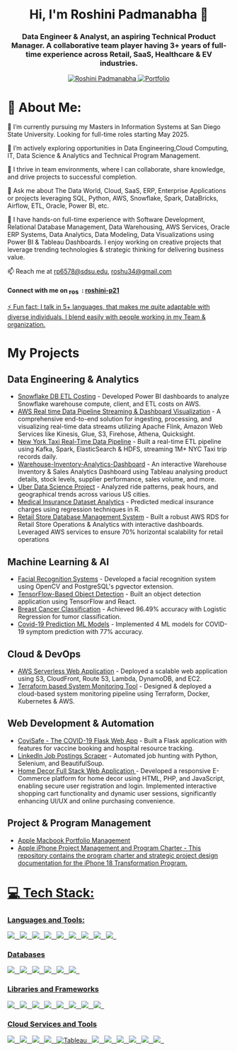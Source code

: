 <h1 align="center">Hi, I'm Roshini Padmanabha 👋</h1>
<h3 align="center"> Data Engineer & Analyst, an aspiring Technical Product Manager. A collaborative team player having 3+ years of full-time experience across Retail, SaaS, Healthcare & EV industries.</h3>
<p align="middle"> 
  <a href="https://linkedin.com/in/roshini-p21" target="_blank">
    <img src="https://img.shields.io/badge/-Roshini%20Padmanabha-blue?style=for-the-badge&logo=Linkedin&logoColor=white" alt="Roshini Padmanabha"/>
  </a> 
  <a href="https://rosh-portfolio.vercel.app/" target="_blank">
    <img src="https://img.shields.io/badge/-My%20Portfolio-purple?style=for-the-badge&logo=About.rp&logoColor=white" alt="Portfolio" />
  </a>
</p>

# 💫 About Me:

🔭 I’m currently pursuing my Masters in Information Systems at San Diego State University. Looking for full-time roles starting May 2025.

🌱 I’m actively exploring opportunities in Data Engineering,Cloud Computing, IT, Data Science & Analytics and Technical Program Management.

🤝 I thrive in team environments, where I can collaborate, share knowledge, and drive projects to successful completion.

💬 Ask me about The Data World, Cloud, SaaS, ERP, Enterprise Applications or projects leveraging SQL, Python, AWS, Snowflake, Spark, DataBricks, Airflow, ETL, Oracle, Power BI, etc.

🚀 I have hands-on full-time experience with Software Development, Relational Database Management, Data Warehousing, AWS Services, Oracle ERP Systems, Data Analytics, Data Modeling, Data Visualizations using Power BI & Tableau Dashboards. I enjoy working on creative projects that leverage trending technologies & strategic thinking for delivering business value.

📫 Reach me at rp6578@sdsu.edu, roshu34@gmail.com <h4> Connect with me on <img align="center" src="https://raw.githubusercontent.com/rahuldkjain/github-profile-readme-generator/master/src/images/icons/Social/linked-in-alt.svg" alt="roshini-p21" height="15" width="25" /> : <a href="https://linkedin.com/in/roshini-p21" color='blue'> roshini-p21 </h4> 

⚡ Fun fact:  I talk in 5+ languages, that makes me quite adaptable with diverse individuals. I blend easily with people working in my Team & organization.
<br/>
 </a> 

# My Projects

<h2>Data Engineering & Analytics</h2>
<ul>

  <li><a href="https://github.com/roshinip21/Snowflake-Costing-Dashboards">Snowflake DB ETL Costing</a> - Developed Power BI dashboards to analyze Snowflake warehouse compute, client, and ETL costs on AWS.</li>
  <li><a href="https://github.com/roshinip21/Real-time-Data-Streaming-and-Dashboard-Visualization-with-AWS">AWS Real time Data Pipeline Streaming & Dashboard Visualization</a> - A comprehensive end-to-end solution for ingesting, processing, and visualizing real-time data streams utilizing Apache Flink, Amazon Web Services like Kinesis, Glue, S3, Firehose, Athena, Quicksight.  </li>
  <li><a href="https://github.com/roshinip21/NYC-Taxi-Data-ETL">New York Taxi Real-Time Data Pipeline</a> - Built a real-time ETL pipeline using Kafka, Spark, ElasticSearch & HDFS, streaming 1M+ NYC Taxi trip records daily.</li>
    <li><a href="https://github.com/roshinip21/Warehouse-Inventory-Analytics-Dashboard">Warehouse-Inventory-Analytics-Dashboard</a> - An interactive Warehouse Inventory & Sales Analytics Dashboard using Tableau analysing product details, stock levels, supplier performance, sales volume, and more.</li>
  <li><a href="https://github.com/roshinip21/Uber_Data_Visualization">Uber Data Science Project</a> - Analyzed ride patterns, peak hours, and geographical trends across various US cities.</li>
  <li><a href="https://github.com/roshinip21/Medical_Insurance_Analytics_R_Project">Medical Insurance Dataset Analytics</a> - Predicted medical insurance charges using regression techniques in R.</li>
  <li><a href="https://github.com/roshinip21/AWS_Retail_Enterprise_Database">Retail Store Database Management System</a> - Built a robust AWS RDS for Retail Store Operations & Analytics with interactive dashboards. Leveraged AWS services to ensure 70% horizontal scalability for retail operations</li>
</ul>

<h2>Machine Learning & AI</h2>
<ul>
  <li><a href="https://github.com/roshinip21/Face-Recognition">Facial Recognition Systems</a> - Developed a facial recognition system using OpenCV and PostgreSQL's pgvector extension.</li>
  <li><a href="https://github.com/roshinip21/Object-detection">TensorFlow-Based Object Detection</a> - Built an object detection application using TensorFlow and React.</li>
  <li><a href="https://github.com/roshinip21/Data-Science-BreastCancer-Classification">Breast Cancer Classification</a> - Achieved 96.49% accuracy with Logistic Regression for tumor classification.</li>
  <li><a href="https://github.com/roshinip21/Covid-19_Flask_User_Application">Covid-19 Prediction ML Models</a> - Implemented 4 ML models for COVID-19 symptom prediction with 77% accuracy.</li>
</ul>

<h2>Cloud & DevOps</h2>
<ul>
  <li><a href="https://github.com/roshinip21/AWS_Lambda_Web_Application">AWS Serverless Web Application</a> - Deployed a scalable web application using S3, CloudFront, Route 53, Lambda, DynamoDB, and EC2.</li>
  <li><a href="https://github.com/roshinip21/System_Monitoring_Terraform_Docker">Terraform based System Monitoring Tool</a> - Designed & deployed a cloud-based system monitoring pipeline using Terraform, Docker, Kubernetes & AWS.</li>
</ul>

<h2>Web Development & Automation</h2>
<ul>
  <li><a href="https://github.com/roshinip21/Covid-19_Flask_User_Application">CoviSafe - The COVID-19 Flask Web App</a> - Built a Flask application with features for vaccine booking and hospital resource tracking.</li>

  <li><a href="https://github.com/roshinip21/LinkedIn-JobPosting-Profile-Scraper">LinkedIn Job Postings Scraper</a> - Automated job hunting with Python, Selenium, and BeautifulSoup.</li>

  <li><a href="https://github.com/roshinip21/Home-Decor-Full-Stack-Web-Application-"> Home Decor Full Stack Web Application </a> - Developed a responsive E-Commerce platform for home decor using HTML, PHP, and JavaScript, enabling secure user registration and login. Implemented interactive shopping cart functionality and dynamic user sessions, significantly enhancing UI/UX and online purchasing convenience. </li> 
  </ul>

  

<h2> Project & Program Management </h2>
<ul>
  <li><a href="https://github.com/roshinip21/Apple-Macbook-Portfolio-Management">Apple Macbook Portfolio Management </li>

  <li><a href="https://github.com/roshinip21/Apple-iPhone-Project-Management-and-Program-Charter">Apple iPhone Project Management and Program Charter - This repository contains the program charter and strategic project design documentation for the iPhone 18 Transformation Program. </li>
  </ul>


# 💻 Tech Stack:
<h3 align="left">Languages and Tools:</h3>

<p >

<img src="https://img.shields.io/badge/python-3670A0?style=for-the-badge&logo=python&logoColor=ffdd54">&nbsp;&nbsp;
<img src="https://img.shields.io/badge/r-%23276DC3.svg?style=for-the-badge&logo=r&logoColor=white">&nbsp;&nbsp;
<img src="https://img.shields.io/badge/C-%2300599C.svg?style=for-the-badge&logo=c&logoColor=white">&nbsp;&nbsp;
<img src="https://img.shields.io/badge/JAVA-%2300599C.svg?style=for-the-badge&logo=JAVA&logoColor=white">&nbsp;&nbsp;
<img src="https://img.shields.io/badge/CSS-%231572B6.svg?style=for-the-badge&logo=css3&logoColor=white">&nbsp;&nbsp;
<img src="https://img.shields.io/badge/HTML-%234169E1.svg?style=for-the-badge&logo=html5&logoColor=white">&nbsp;&nbsp;
<img src="https://img.shields.io/badge/React.js-%2361DAFB.svg?style=for-the-badge&logo=react&logoColor=white">&nbsp;&nbsp;
<img src="https://img.shields.io/badge/Django-%23092E20.svg?style=for-the-badge&logo=django&logoColor=white">&nbsp;&nbsp;
<img src="https://img.shields.io/badge/Flask-%23000000.svg?style=for-the-badge&logo=flask&logoColor=white">&nbsp;&nbsp;
  </p>
 
  <h3>  Databases </h3> 

<p>
<img src="https://img.shields.io/badge/Snowflake-%234479A1.svg?style=for-the-badge&logo=snowflake&logoColor=black">&nbsp;&nbsp;
<img src="https://img.shields.io/badge/PostgreSQL-%23FF9900.svg?style=for-the-badge&logo=postgresql&logoColor=white">&nbsp;&nbsp;
<img src="https://img.shields.io/badge/MongoDB-%234ea94b.svg?style=for-the-badge&logo=mongodb&logoColor=white">&nbsp;&nbsp;
<img src="https://img.shields.io/badge/Oracle%20DB-%23F00000.svg?style=for-the-badge&logo=oracle&logoColor=white">&nbsp;&nbsp;
<img src="https://img.shields.io/badge/MS%20SQL%20Server-%23CC2927.svg?style=for-the-badge&logo=microsoft-sql-server&logoColor=white">&nbsp;&nbsp;
<img src="https://img.shields.io/badge/MySQL-%234479A1.svg?style=for-the-badge&logo=mysql&logoColor=white">&nbsp;&nbsp;
</p>

<h3>Libraries and Frameworks</h3>
<p>
<img src="https://img.shields.io/badge/numpy-%23013243.svg?style=for-the-badge&logo=numpy&logoColor=white">&nbsp;&nbsp;
<img src="https://img.shields.io/badge/pandas-%23150458.svg?style=for-the-badge&logo=pandas&logoColor=white">&nbsp;&nbsp;
<img src="https://img.shields.io/badge/Keras-%23D00000.svg?style=flat&logo=Keras&logoColor=white">&nbsp;&nbsp;
<img src="https://img.shields.io/badge/TensorFlow-%23FF6F00.svg?style=for-the-badge&logo=tensorflow&logoColor=white">&nbsp;&nbsp;
<img src="https://img.shields.io/badge/Scikit--Learn-%23F7931E.svg?style=for-the-badge&logo=scikit-learn&logoColor=white">&nbsp;&nbsp;
<img src="https://img.shields.io/badge/Plotly-%233F4F75.svg?style=for-the-badge&logo=plotly&logoColor=white">&nbsp;&nbsp;
<img src="https://img.shields.io/badge/Seaborn-%23239120.svg?style=for-the-badge&logo=seaborn&logoColor=white">&nbsp;&nbsp;
<img src="https://img.shields.io/badge/Spark-%23E25A1C.svg?style=for-the-badge&logo=apache-spark&logoColor=white">&nbsp;&nbsp;

 <br>
 <h3>  Cloud Services and Tools </h3> 
 
<img src="https://img.shields.io/badge/AWS-%23232F3E.svg?style=for-the-badge&logo=amazon-aws&logoColor=white">&nbsp;&nbsp;
<img src="https://img.shields.io/badge/Azure-%230078D4.svg?style=for-the-badge&logo=microsoft-azure&logoColor=white">&nbsp;&nbsp;
<img src="https://img.shields.io/badge/Google%20Cloud-%234285F4.svg?style=for-the-badge&logo=google-cloud&logoColor=white">&nbsp;&nbsp;
<img src="https://img.shields.io/badge/docker-%230db7ed.svg?style=for-the-badge&logo=docker&logoColor=white">&nbsp;&nbsp;
<img src="https://img.shields.io/badge/Tableau-10012?style=for-the-badge&logo=globe&logoColor=white" alt="Tableau"/>&nbsp;&nbsp;
<img src="https://img.shields.io/badge/Jira-%230A83D8.svg?style=for-the-badge&logo=jira&logoColor=white">&nbsp;&nbsp;
<img src="https://img.shields.io/badge/Microsoft%20Excel-%23217346.svg?style=for-the-badge&logo=microsoft-excel&logoColor=white">&nbsp;&nbsp;
<img src="https://img.shields.io/badge/Tableau-%23E97627.svg?style=for-the-badge&logo=tableau&logoColor=white">&nbsp;&nbsp;
<img src="https://img.shields.io/badge/Power%20BI-%23F2C811.svg?style=for-the-badge&logo=power-bi&logoColor=black">&nbsp;&nbsp;
<img src="https://img.shields.io/badge/Bash%20Script-%234EAA25.svg?style=for-the-badge&logo=gnu-bash&logoColor=white">&nbsp;&nbsp;
<img src="https://img.shields.io/badge/Google%20Colab-%23F9AB00.svg?style=for-the-badge&logo=google-colab&logoColor=white">&nbsp;&nbsp;

</p>
<br>

  </a>
</p>

